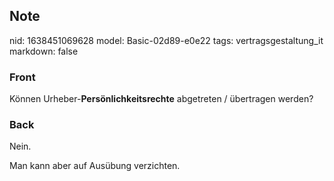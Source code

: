 ## Note
nid: 1638451069628
model: Basic-02d89-e0e22
tags: vertragsgestaltung_it
markdown: false

### Front
Können Urheber-<b>Persönlichkeitsrechte</b> abgetreten / übertragen werden?

### Back
Nein. 

Man kann aber auf Ausübung verzichten.
